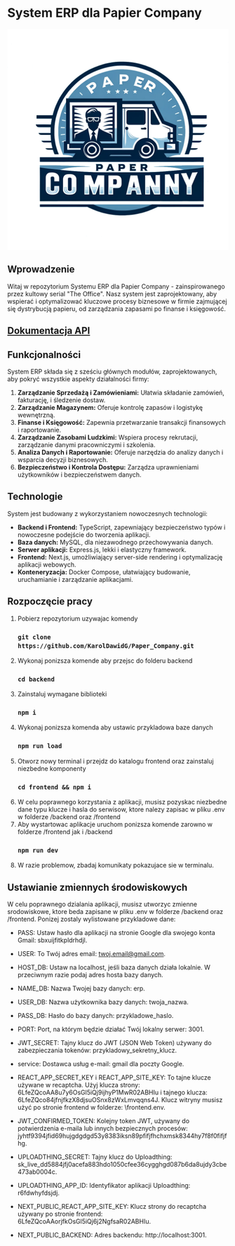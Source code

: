 # System ERP dla Papier Company
![Logo](/img/logo.png)
## Wprowadzenie
Witaj w repozytorium Systemu ERP dla Papier Company - zainspirowanego przez kultowy serial "The Office". Nasz system jest zaprojektowany, aby wspierać i optymalizować kluczowe procesy biznesowe w firmie zajmującej się dystrybucją papieru, od zarządzania zapasami po finanse i księgowość.

## [Dokumentacja API](https://karoldawidg.github.io/Paper_Company_Documentation/)

## Funkcjonalności
System ERP składa się z sześciu głównych modułów, zaprojektowanych, aby pokryć wszystkie aspekty działalności firmy:

1. **Zarządzanie Sprzedażą i Zamówieniami:** Ułatwia składanie zamówień, fakturację, i śledzenie dostaw.
2. **Zarządzanie Magazynem:** Oferuje kontrolę zapasów i logistykę wewnętrzną.
3. **Finanse i Księgowość:** Zapewnia przetwarzanie transakcji finansowych i raportowanie.
4. **Zarządzanie Zasobami Ludzkimi:** Wspiera procesy rekrutacji, zarządzanie danymi pracowniczymi i szkolenia.
5. **Analiza Danych i Raportowanie:** Oferuje narzędzia do analizy danych i wsparcia decyzji biznesowych.
6. **Bezpieczeństwo i Kontrola Dostępu:** Zarządza uprawnieniami użytkowników i bezpieczeństwem danych.

## Technologie
System jest budowany z wykorzystaniem nowoczesnych technologii:
- **Backend i Frontend:** TypeScript, zapewniający bezpieczeństwo typów i nowoczesne podejście do tworzenia aplikacji.
- **Baza danych:** MySQL, dla niezawodnego przechowywania danych.
- **Serwer aplikacji:** Express.js, lekki i elastyczny framework.
- **Frontend:** Next.js, umożliwiający server-side rendering i optymalizację aplikacji webowych.
- **Konteneryzacja:** Docker Compose, ułatwiający budowanie, uruchamianie i zarządzanie aplikacjami.

## Rozpoczęcie pracy
1. Pobierz repozytorium uzywajac komendy 
   ### `git clone https://github.com/KarolDawidG/Paper_Company.git`
2. Wykonaj ponizsza komende aby przejsc do folderu backend
    ### `cd backend`
3. Zainstaluj wymagane biblioteki
    ### `npm i`
4. Wykonaj ponizsza komenda aby ustawic przykladowa baze danych
    ### `npm run load`
5. Otworz nowy terminal i przejdz do katalogu frontend oraz zainstaluj niezbedne komponenty
    ### `cd frontend && npm i`
6. W celu poprawnego korzystania z aplikacji, musisz pozyskac niezbedne dane typu klucze i hasla do serwisow, ktore nalezy zapisac w pliku .env w folderze /backend oraz /frontend
7. Aby wystartowac aplikacje uruchom ponizsza komende zarowno w folderze /frontend jak i /backend
    ### `npm run dev`
8. W razie problemow, zbadaj komunikaty pokazujace sie w terminalu.

## Ustawianie zmiennych środowiskowych
W celu poprawnego dzialania aplikacji, musisz utworzyc zmienne srodowiskowe, ktore beda zapisane w pliku .env w folderze /backend oraz /frontend.
Ponizej zostaly wylistowane przykladowe dane:

- PASS: Ustaw hasło dla aplikacji na stronie Google dla swojego konta Gmail: sbxuijfitkpldrhdjl.

- USER: To Twój adres email: twoj.email@gmail.com.

- HOST_DB: Ustaw na localhost, jeśli baza danych działa lokalnie. W przeciwnym razie podaj adres hosta bazy danych.

- NAME_DB: Nazwa Twojej bazy danych: erp.

- USER_DB: Nazwa użytkownika bazy danych: twoja_nazwa.

- PASS_DB: Hasło do bazy danych: przykladowe_haslo.

- PORT: Port, na którym będzie działać Twój lokalny serwer: 3001.

- JWT_SECRET: Tajny klucz do JWT (JSON Web Token) używany do zabezpieczania tokenów: przykladowy_sekretny_klucz.

- service: Dostawca usług e-mail: gmail dla poczty Google.

- REACT_APP_SECRET_KEY i REACT_APP_SITE_KEY: To tajne klucze używane w recaptcha. Użyj klucza strony: 6LfeZQcoAA8u7y6OsGl5iQj9ijhyP1MwR02ABHIu i tajnego klucza: 6LfeZQco84jfnjfkzX8djsuOSnx8zWxLmvqqns4J. Klucz witryny musisz użyć po stronie frontend w folderze: \frontend\.env.

- JWT_CONFIRMED_TOKEN: Kolejny token JWT, używany do potwierdzenia e-maila lub innych bezpiecznych procesów: jyhtf9394jfid69hujgdgdgd53y8383iksn89pfifjfhchxmsk8344hy7f8f0fifjfhg.

- UPLOADTHING_SECRET: Tajny klucz do Uploadthing: sk_live_dd5884jfj0acefa883hdo1050cfee36cygghgd087b6da8ujdy3cbe473ab0004c.

- UPLOADTHING_APP_ID: Identyfikator aplikacji Uploadthing: r6fdwhyfdsjdj.

- NEXT_PUBLIC_REACT_APP_SITE_KEY: Klucz strony do recaptcha używany po stronie frontend: 6LfeZQcoAAorjfkOsGl5iQj6j2NgfsaR02ABHIu.

- NEXT_PUBLIC_BACKEND: Adres backendu: http://localhost:3001.